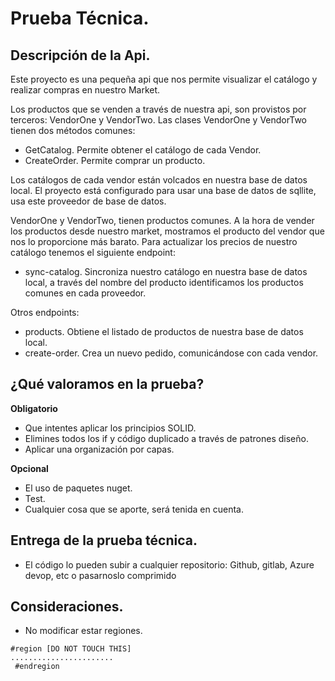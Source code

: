 # Prueba Técnica.
## Descripción de la Api.

Este proyecto es una pequeña api que nos permite visualizar el catálogo y realizar compras en nuestro Market.

Los productos que se venden a través de nuestra api, son provistos por terceros: VendorOne y VendorTwo. Las clases VendorOne y VendorTwo tienen dos métodos comunes:
- GetCatalog. Permite obtener el catálogo de cada Vendor.
- CreateOrder. Permite comprar un producto.

Los catálogos de cada vendor están volcados en nuestra base de datos local. El proyecto está configurado para usar una base de datos de sqllite, usa este proveedor de base de datos.

VendorOne y VendorTwo, tienen productos comunes. A la hora de vender los productos desde nuestro market, mostramos el producto del vendor que nos lo proporcione más barato. Para actualizar los precios de nuestro catálogo tenemos el siguiente endpoint: 
- sync-catalog. Sincroniza nuestro catálogo en nuestra base de datos local, a través del nombre del producto identificamos los productos comunes en cada proveedor.

Otros endpoints:
- products. Obtiene el listado de productos de nuestra base de datos local.
- create-order. Crea un nuevo pedido, comunicándose con cada vendor.

## ¿Qué valoramos en la prueba?
**Obligatorio**
- Que intentes aplicar los principios SOLID.
- Elimines todos los if y código duplicado a través de patrones diseño.
- Aplicar una organización por capas.

**Opcional**
- El uso de paquetes nuget.
- Test.
- Cualquier cosa que se aporte, será tenida en cuenta.

## Entrega de la prueba técnica.

- El código lo pueden subir a cualquier repositorio: Github, gitlab, Azure devop, etc o pasarnoslo comprimido

## Consideraciones.
- No modificar estar regiones.
```
#region [DO NOT TOUCH THIS]
.......................
 #endregion
```
